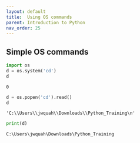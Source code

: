 ```yaml
---
layout: default
title:  Using OS commands
parent: Introduction to Python
nav_order: 25
---
```


## Simple OS commands


```python
import os
d = os.system('cd')
d
```




    0




```python
d = os.popen('cd').read()
d
```




    'C:\\Users\\jwquah\\Downloads\\Python_Training\n'




```python
print(d)
```

    C:\Users\jwquah\Downloads\Python_Training
    
